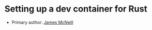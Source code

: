 # Setting up a dev container for Rust

* Primary author: [James McNeill](http://github.com/jamesbmc1)
